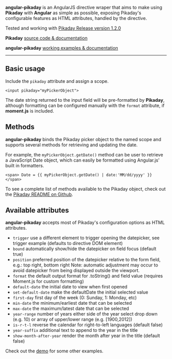 __angular-pikaday__ is an AngularJS directive wraper that aims to make using __Pikaday__ with __Angular__ as simple as possible, exposing Pikaday's configurable features as HTML attributes, handled by the directive.

Tested and working with [Pikaday Release version 1.2.0](https://github.com/dbushell/Pikaday/releases/tag/1.2.0)

__Pikaday__ [source code & documentation](https://github.com/dbushell/Pikaday)

__angular-pikaday__ [working examples & documentation](http://nverba.github.io/angular-pikaday/)


----------------------------------------


## Basic usage


Include the `pikaday` attribute and assign a scope.

``` language-HTML
<input pikaday="myPickerObject">

```

The date string returned to the input field will be pre-formatted by __Pikaday__, although formatting can be configured manually with the `format` attribute, if __moment.js__ is included.



## Methods

__angular-pikaday__ binds the Pikaday picker object to the named scope and supports several methods for retrieving and updating the date.

For example, the `myPickerObject.getDate()` method can be user to retrieve a JavaScript Date object, which can easily be formatted using Angular.js' built in formatters.


```
<span> Date = {{ myPickerObject.getDate() | date:'MM/dd/yyyy' }}</span>

```

To see a complete list of methods available to the Pikaday object, check out the [Pikaday README on Github](https://github.com/dbushell/Pikaday).

## Available attributes

__angular-pikaday__ accepts most of Pikaday's configuration options as HTML attributes.

- `trigger` use a different element to trigger opening the datepicker, see trigger example (defaults to directive DOM element)
- `bound` automatically show/hide the datepicker on field focus (default true)
- `position` preferred position of the datepicker relative to the form field, e.g.: top right, bottom right Note: automatic adjustment may occur to avoid datepicker from being displayed outside the viewport.
- `format` the default output format for .toString() and field value (requires Moment.js for custom formatting)
- `default-date` the initial date to view when first opened
- `set-default-date` make the defaultDate the initial selected value
- `first-day` first day of the week (0: Sunday, 1: Monday, etc)
- `min-date` the minimum/earliest date that can be selected
- `max-date` the maximum/latest date that can be selected
- `year-range` number of years either side of the year select drop down (e.g. 10) or array of upper/lower range (e.g. [1900,2012])
- `is-r-t-l` reverse the calendar for right-to-left languages (default false)
- `year-suffix` additional text to append to the year in the title
- `show-month-after-year` render the month after year in the title (default false)


Check out the [demo](http://nverba.github.io/angular-pikaday/) for some other examples.
